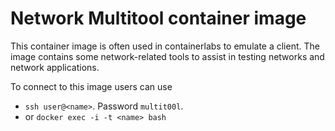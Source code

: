 # Network Multitool container image

This container image is often used in containerlabs to emulate a client. The image contains some network-related tools to assist in testing networks and network applications.

To connect to this image users can use

* `ssh user@<name>`. Password `multit00l`.
* or `docker exec -i -t <name> bash`

